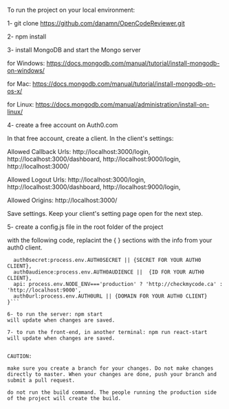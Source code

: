 
To run the project on your local environment:

1- git clone https://github.com/danamn/OpenCodeReviewer.git

2- npm install

3- install MongoDB and start the Mongo server

for Windows: https://docs.mongodb.com/manual/tutorial/install-mongodb-on-windows/

for Mac: https://docs.mongodb.com/manual/tutorial/install-mongodb-on-os-x/

for Linux: https://docs.mongodb.com/manual/administration/install-on-linux/

4- create a free account on Auth0.com

In that free account, create a client.
In the client's settings:

Allowed Callback Urls:
http://localhost:3000/login,
http://localhost:3000/dashboard,
http://localhost:9000/login,
http://localhost:3000/

Allowed Logout Urls:
http://localhost:3000/login,
http://localhost:3000/dashboard,
http://localhost:9000/login,

Allowed Origins:
http://localhost:3000/

Save settings. Keep your client's setting page open for the next step.

5- create a config.js file in the root folder of the project

with the following code, replacint the { } sections with the info from your auth0 client.

```module.exports = {
  auth0secret:process.env.AUTH0SECRET || {SECRET FOR YOUR AUTH0 CLIENT},
  auth0audience:process.env.AUTH0AUDIENCE ||  {ID FOR YOUR AUTH0 CLIENT},
  api: process.env.NODE_ENV==='production' ? 'http://checkmycode.ca' : 'http://localhost:9000',
  auth0url:process.env.AUTH0URL || {DOMAIN FOR YOUR AUTH0 CLIENT}
}```

6- to run the server: npm start
will update when changes are saved.

7- to run the front-end, in another terminal: npm run react-start
will update when changes are saved.


CAUTION:

make sure you create a branch for your changes. Do not make changes directly to master. When your changes are done, push your branch and submit a pull request.

do not run the build command. The people running the production side of the project will create the build.

